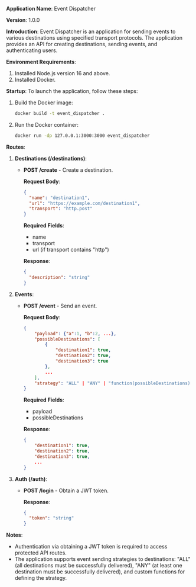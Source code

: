 **Application Name**: Event Dispatcher

**Version**: 1.0.0

**Introduction**:
Event Dispatcher is an application for sending events to various destinations using specified transport protocols. The application provides an API for creating destinations, sending events, and authenticating users.

**Environment Requirements**:

1. Installed Node.js version 16 and above.
2. Installed Docker.

**Startup**:
To launch the application, follow these steps:

1. Build the Docker image:

   ```bash
   docker build -t event_dispatcher .
   ```

2. Run the Docker container:
   ```bash
   docker run -dp 127.0.0.1:3000:3000 event_dispatcher
   ```

**Routes**:

1. **Destinations (/destinations)**:

   - **POST /create** - Create a destination.

     **Request Body**:

     ```json
     {
       "name": "destination1",
       "url": "https://example.com/destination1",
       "transport": "http.post"
     }
     ```

     **Required Fields**:

     - name
     - transport
     - url (if transport contains "http")

     **Response**:

     ```json
     {
       "description": "string"
     }
     ```

2. **Events**:

   - **POST /event** - Send an event.

     **Request Body**:

     ```json
     {
         "payload": {"a":1, "b":2, ...},
         "possibleDestinations": [
             {
                 "destination1": true,
                 "destination2": true,
                 "destination3": true
             },
             ...
         ],
         "strategy": "ALL" | "ANY" | "function(possibleDestinations) { return true; }"
     }
     ```

     **Required Fields**:

     - payload
     - possibleDestinations

     **Response**:

     ```json
     {
         "destination1": true,
         "destination2": true,
         "destination3": true,
         ...
     }
     ```

3. **Auth (/auth)**:

   - **POST /login** - Obtain a JWT token.

     **Response**:

     ```json
     {
       "token": "string"
     }
     ```

**Notes**:

- Authentication via obtaining a JWT token is required to access protected API routes.
- The application supports event sending strategies to destinations: "ALL" (all destinations must be successfully delivered), "ANY" (at least one destination must be successfully delivered), and custom functions for defining the strategy.
